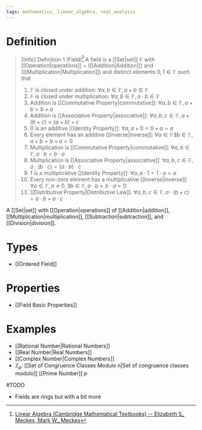 ```yaml
---
tags: mathematics, linear_algebra, real_analysis
---
```


# Definition

> [!info] Definition 1 (Field)[^1]
> A field is a [[Set|set]] $\mathbb{F}$ with [[Operation|operations]] $+$ ([[Addition|Addition]]) and $\cdot$ ([[Multiplication|Multiplication]]) and distinct elements $0, 1 \in \mathbb{F}$ such that
> 1) $\mathbb{F}$ is closed under addition: $\forall a, b \in \mathbb{F}, a + b \in \mathbb{F}$
> 2) $\mathbb{F}$ is closed under multiplication: $\forall a, b \in \mathbb{F}, a \cdot b \in \mathbb{F}$
> 3) Addition is [[Commutative Property|commutative]]: $\forall a, b \in \mathbb{F}, a + b = b + a$
> 4) Addition is [[Associative Property|associative]]: $\forall a, b, c \in \mathbb{F}, a + (b + c) = (a + b) + c$
> 5) $0$ is an additive [[Identity Property]]: $\forall a, a + 0 = 0 + a = a$
> 6) Every element has an additive [[Inverse|inverse]]: $\forall a \in \mathbb{F} \exists b \in \mathbb{F}, a + b = b + a = 0$
> 7) Multiplication is [[Commutative Property|commutative]]: $\forall a, b \in \mathbb{F}, a \cdot b = b \cdot a$
> 8) Multiplication is [[Associative Property|associative]]: $\forall a, b, c \in \mathbb{F}, a \cdot (b \cdot c) = (a \cdot b) \cdot c$
> 9) $1$ is a multiplicative [[Identity Property]]: $\forall a, a \cdot 1 = 1 \cdot a = a$
> 10) Every non-zero element has a multiplicative [[Inverse|inverse]]: $\forall a \in \mathbb{F}, a \neq 0, \exists b \in \mathbb{F}, a \cdot b = b \cdot a = 0$
> 11) [[Distributive Property|Distributive Law]]: $\forall a, b, c \in \mathbb{F}, a \cdot (b + c) = a \cdot b + a \cdot c$

A [[Set|set]] with [[Operation|operations]] of [[Addition|addition]], [[Multiplication|multiplication]], [[Subtraction|subtraction]], and [[Division|division]].

# Types
- [[Ordered Field]]

# Properties
- [[Field Basic Properties]]

# Examples
- [[Rational Number|Rational Numbers]]
- [[Real Number|Real Numbers]]
- [[Complex Number|Complex Numbers]]
- $\mathbb{Z}_p$: [[Set of Congruence Classes Modulo n|Set of congruence classes modulo]] [[Prime Number]] $p$

#TODO 
- Fields are rings but with a bit more

[^1]: [Linear Algebra (Cambridge Mathematical Textbooks) -- Elizabeth S_ Meckes, Mark W_ Meckes](zotero://open-pdf/library/items/HG5B3R7J?page=59)
